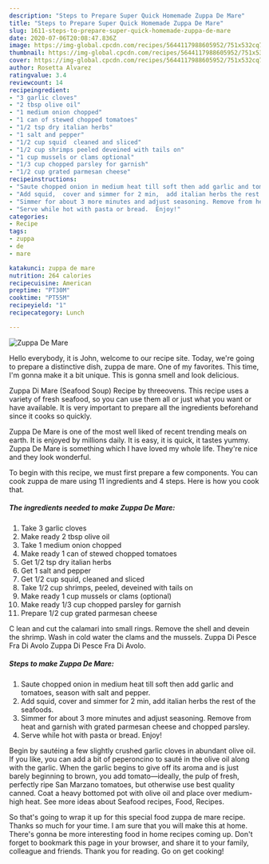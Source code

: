 ```yaml
---
description: "Steps to Prepare Super Quick Homemade Zuppa De Mare"
title: "Steps to Prepare Super Quick Homemade Zuppa De Mare"
slug: 1611-steps-to-prepare-super-quick-homemade-zuppa-de-mare
date: 2020-07-06T20:08:47.836Z
image: https://img-global.cpcdn.com/recipes/5644117988605952/751x532cq70/zuppa-de-mare-recipe-main-photo.jpg
thumbnail: https://img-global.cpcdn.com/recipes/5644117988605952/751x532cq70/zuppa-de-mare-recipe-main-photo.jpg
cover: https://img-global.cpcdn.com/recipes/5644117988605952/751x532cq70/zuppa-de-mare-recipe-main-photo.jpg
author: Rosetta Alvarez
ratingvalue: 3.4
reviewcount: 14
recipeingredient:
- "3 garlic cloves"
- "2 tbsp olive oil"
- "1 medium onion chopped"
- "1 can of stewed chopped tomatoes"
- "1/2 tsp dry italian herbs"
- "1 salt and pepper"
- "1/2 cup squid  cleaned and sliced"
- "1/2 cup shrimps peeled deveined with tails on"
- "1 cup mussels or clams optional"
- "1/3 cup chopped parsley for garnish"
- "1/2 cup grated parmesan cheese"
recipeinstructions:
- "Saute chopped onion in medium heat till soft then add garlic and tomatoes, season with salt and pepper."
- "Add squid,  cover and simmer for 2 min,  add italian herbs the rest of the seafoods."
- "Simmer for about 3 more minutes and adjust seasoning. Remove from heat and garnish with grated parmesan cheese and chopped parsley."
- "Serve while hot with pasta or bread.  Enjoy!"
categories:
- Recipe
tags:
- zuppa
- de
- mare

katakunci: zuppa de mare 
nutrition: 264 calories
recipecuisine: American
preptime: "PT30M"
cooktime: "PT55M"
recipeyield: "1"
recipecategory: Lunch

---
```



![Zuppa De Mare](https://img-global.cpcdn.com/recipes/5644117988605952/751x532cq70/zuppa-de-mare-recipe-main-photo.jpg)

Hello everybody, it is John, welcome to our recipe site. Today, we're going to prepare a distinctive dish, zuppa de mare. One of my favorites. This time, I'm gonna make it a bit unique. This is gonna smell and look delicious.

Zuppa Di Mare (Seafood Soup) Recipe by threeovens. This recipe uses a variety of fresh seafood, so you can use them all or just what you want or have available. It is very important to prepare all the ingredients beforehand since it cooks so quickly.

Zuppa De Mare is one of the most well liked of recent trending meals on earth. It is enjoyed by millions daily. It is easy, it is quick, it tastes yummy. Zuppa De Mare is something which I have loved my whole life. They're nice and they look wonderful.


To begin with this recipe, we must first prepare a few components. You can cook zuppa de mare using 11 ingredients and 4 steps. Here is how you cook that.

<!--inarticleads1-->

##### The ingredients needed to make Zuppa De Mare:

1. Take 3 garlic cloves
1. Make ready 2 tbsp olive oil
1. Take 1 medium onion chopped
1. Make ready 1 can of stewed chopped tomatoes
1. Get 1/2 tsp dry italian herbs
1. Get 1 salt and pepper
1. Get 1/2 cup squid,  cleaned and sliced
1. Take 1/2 cup shrimps, peeled, deveined with tails on
1. Make ready 1 cup mussels or clams (optional)
1. Make ready 1/3 cup chopped parsley for garnish
1. Prepare 1/2 cup grated parmesan cheese


C lean and cut the calamari into small rings. Remove the shell and devein the shrimp. Wash in cold water the clams and the mussels. Zuppa Di Pesce Fra Di Avolo Zuppa Di Pesce Fra Di Avolo. 

<!--inarticleads2-->

##### Steps to make Zuppa De Mare:

1. Saute chopped onion in medium heat till soft then add garlic and tomatoes, season with salt and pepper.
1. Add squid,  cover and simmer for 2 min,  add italian herbs the rest of the seafoods.
1. Simmer for about 3 more minutes and adjust seasoning. Remove from heat and garnish with grated parmesan cheese and chopped parsley.
1. Serve while hot with pasta or bread.  Enjoy!


Begin by sautéing a few slightly crushed garlic cloves in abundant olive oil. If you like, you can add a bit of peperoncino to sauté in the olive oil along with the garlic. When the garlic begins to give off its aroma and is just barely beginning to brown, you add tomato—ideally, the pulp of fresh, perfectly ripe San Marzano tomatoes, but otherwise use best quality canned. Coat a heavy bottomed pot with olive oil and place over medium-high heat. See more ideas about Seafood recipes, Food, Recipes. 

So that's going to wrap it up for this special food zuppa de mare recipe. Thanks so much for your time. I am sure that you will make this at home. There's gonna be more interesting food in home recipes coming up. Don't forget to bookmark this page in your browser, and share it to your family, colleague and friends. Thank you for reading. Go on get cooking!
